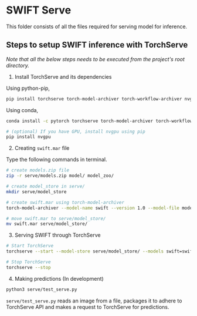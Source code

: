# SWIFT Serve

This folder consists of all the files required for serving model for inference.

## Steps to setup SWIFT inference with TorchServe

_Note that all the below steps needs to be executed from the project's root directory._

1. Install TorchServe and its dependencies

Using python-pip,

```bash
pip install torchserve torch-model-archiver torch-workflow-archiver nvgpu
```

Using conda,

```bash
conda install -c pytorch torchserve torch-model-archiver torch-workflow-archiver

# (optional) If you have GPU, install nvgpu using pip
pip install nvgpu
```

2. Creating `swift.mar` file

Type the following commands in terminal.

```bash
# create models.zip file
zip -r serve/models.zip model/ model_zoo/

# create model_store in serve/
mkdir serve/model_store

# create swift.mar using torch-model-archiver
torch-model-archiver --model-name swift --version 1.0 --model-file model/SWIFT.py --handler serve/handler.py --extra-files serve/models.zip

# move swift.mar to serve/model_store/
mv swift.mar serve/model_store/
```

3. Serving SWIFT through TorchServe

```bash
# Start TorchServe
torchserve --start --model-store serve/model_store/ --models swift=swift.mar --ts-config serve/config/config.properties --ncs

# Stop TorchServe
torchserve --stop
```

4. Making predictions (In development)

```bash
python3 serve/test_serve.py
```

`serve/test_serve.py` reads an image from a file, packages it to adhere to TorchServe API and makes a request to TorchServe for predictions.
